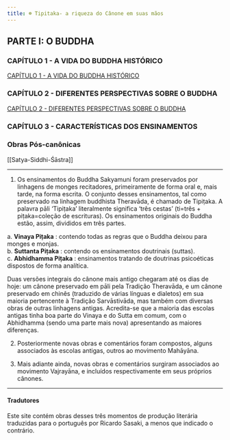 ```yaml
---
title: ☸ Tipitaka- a riqueza do Cânone em suas mãos
---
```

  


## PARTE I: O BUDDHA

### CAPÍTULO 1 - A VIDA DO BUDDHA HISTÓRICO
[CAPÍTULO 1 - A VIDA DO BUDDHA HISTÓRICO](CAPÍTULO%201%20-%20A%20VIDA%20DO%20BUDDHA%20HISTÓRICO.md)

### CAPÍTULO 2 - DIFERENTES PERSPECTIVAS SOBRE O BUDDHA
[CAPÍTULO 2 - DIFERENTES PERSPECTIVAS SOBRE O BUDDHA](CAPÍTULO%202%20-%20DIFERENTES%20PERSPECTIVAS%20SOBRE%20O%20BUDDHA.md)

### CAPÍTULO 3 - CARACTERÍSTICAS DOS ENSINAMENTOS


### Obras Pós-canônicas
[[Satya-Siddhi-Śāstra]]


---

1. Os ensinamentos do Buddha Sakyamuni foram preservados por linhagens de monges recitadores, primeiramente de forma oral e, mais tarde, na forma escrita. O conjunto desses ensinamentos, tal como preservado na linhagem buddhista Theravāda, é chamado de Tipiṭaka. A palavra pāli ‘Tipiṭaka’ literalmente significa ‘três cestas’ (ti=três + piṭaka=coleção de escrituras). Os ensinamentos originais do Buddha estão, assim, divididos em três partes.

a. **Vinaya Piṭaka** : contendo todas as regras que o Buddha deixou para monges e monjas.  
b. **Suttanta Piṭaka** : contendo os ensinamentos doutrinais (suttas).  
c. **Abhidhamma Piṭaka** : ensinamentos tratando de doutrinas psicoéticas dispostos de forma analítica.

Duas versões integrais do cânone mais antigo chegaram até os dias de hoje: um cânone preservado em pāli pela Tradição Theravāda, e um cânone preservado em chinês (traduzido de várias línguas e dialetos) em sua maioria pertencente à Tradição Sarvāstivāda, mas também com diversas obras de outras linhagens antigas. Acredita-se que a maioria das escolas antigas tinha boa parte do Vinaya e do Sutta em comum, com o Abhidhamma (sendo uma parte mais nova) apresentando as maiores diferenças.

2. Posteriormente novas obras e comentários foram compostos, alguns associados às escolas antigas, outros ao movimento Mahāyāna.

3. Mais adiante ainda, novas obras e comentários surgiram associados ao movimento Vajrayāna, e incluídos respectivamente em seus próprios cânones.


---
#### Tradutores

Este site contém obras desses três momentos de produção literária traduzidas para o português por Ricardo Sasaki, a menos que indicado o contrário.